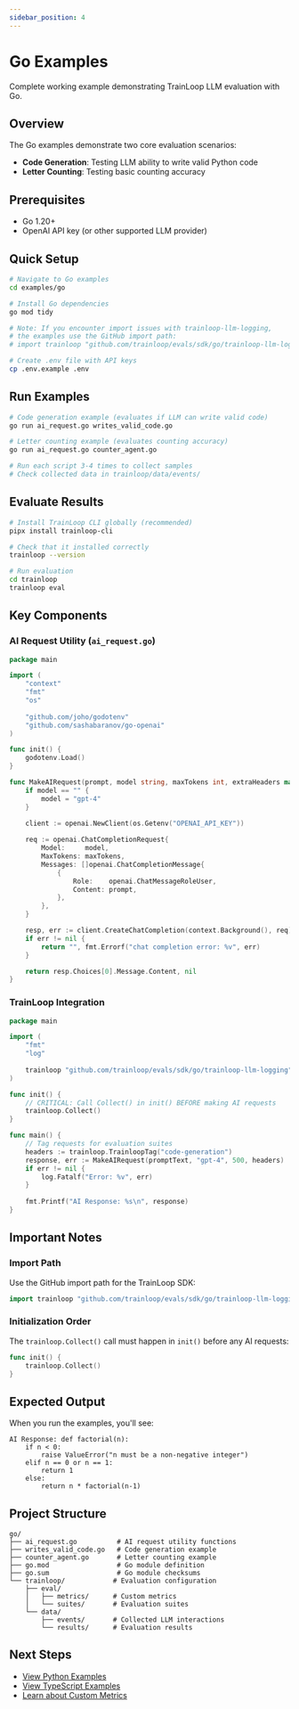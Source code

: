 ```yaml
---
sidebar_position: 4
---
```


# Go Examples

Complete working example demonstrating TrainLoop LLM evaluation with Go.

## Overview

The Go examples demonstrate two core evaluation scenarios:
- **Code Generation**: Testing LLM ability to write valid Python code
- **Letter Counting**: Testing basic counting accuracy

## Prerequisites

- Go 1.20+
- OpenAI API key (or other supported LLM provider)

## Quick Setup

```bash
# Navigate to Go examples
cd examples/go

# Install Go dependencies
go mod tidy

# Note: If you encounter import issues with trainloop-llm-logging,
# the examples use the GitHub import path:
# import trainloop "github.com/trainloop/evals/sdk/go/trainloop-llm-logging"

# Create .env file with API keys
cp .env.example .env
```

## Run Examples

```bash
# Code generation example (evaluates if LLM can write valid code)
go run ai_request.go writes_valid_code.go

# Letter counting example (evaluates counting accuracy)  
go run ai_request.go counter_agent.go

# Run each script 3-4 times to collect samples
# Check collected data in trainloop/data/events/
```

## Evaluate Results

```bash
# Install TrainLoop CLI globally (recommended)
pipx install trainloop-cli

# Check that it installed correctly
trainloop --version

# Run evaluation
cd trainloop
trainloop eval
```

## Key Components

### AI Request Utility (`ai_request.go`)

```go
package main

import (
    "context"
    "fmt"
    "os"
    
    "github.com/joho/godotenv"
    "github.com/sashabaranov/go-openai"
)

func init() {
    godotenv.Load()
}

func MakeAIRequest(prompt, model string, maxTokens int, extraHeaders map[string]string) (string, error) {
    if model == "" {
        model = "gpt-4"
    }

    client := openai.NewClient(os.Getenv("OPENAI_API_KEY"))
    
    req := openai.ChatCompletionRequest{
        Model:     model,
        MaxTokens: maxTokens,
        Messages: []openai.ChatCompletionMessage{
            {
                Role:    openai.ChatMessageRoleUser,
                Content: prompt,
            },
        },
    }

    resp, err := client.CreateChatCompletion(context.Background(), req)
    if err != nil {
        return "", fmt.Errorf("chat completion error: %v", err)
    }

    return resp.Choices[0].Message.Content, nil
}
```

### TrainLoop Integration

```go
package main

import (
    "fmt"
    "log"
    
    trainloop "github.com/trainloop/evals/sdk/go/trainloop-llm-logging"
)

func init() {
    // CRITICAL: Call Collect() in init() BEFORE making AI requests
    trainloop.Collect()
}

func main() {
    // Tag requests for evaluation suites
    headers := trainloop.TrainloopTag("code-generation")
    response, err := MakeAIRequest(promptText, "gpt-4", 500, headers)
    if err != nil {
        log.Fatalf("Error: %v", err)
    }
    
    fmt.Printf("AI Response: %s\n", response)
}
```

## Important Notes

### Import Path

Use the GitHub import path for the TrainLoop SDK:

```go
import trainloop "github.com/trainloop/evals/sdk/go/trainloop-llm-logging"
```

### Initialization Order

The `trainloop.Collect()` call must happen in `init()` before any AI requests:

```go
func init() {
    trainloop.Collect()
}
```

## Expected Output

When you run the examples, you'll see:

```
AI Response: def factorial(n):
    if n < 0:
        raise ValueError("n must be a non-negative integer")
    elif n == 0 or n == 1:
        return 1
    else:
        return n * factorial(n-1)
```

## Project Structure

```
go/
├── ai_request.go          # AI request utility functions
├── writes_valid_code.go   # Code generation example
├── counter_agent.go       # Letter counting example
├── go.mod                 # Go module definition
├── go.sum                 # Go module checksums
└── trainloop/            # Evaluation configuration
    ├── eval/
    │   ├── metrics/      # Custom metrics
    │   └── suites/       # Evaluation suites
    └── data/
        ├── events/       # Collected LLM interactions
        └── results/      # Evaluation results
```

## Next Steps

- [View Python Examples](python-examples.md)
- [View TypeScript Examples](typescript-examples.md)
- [Learn about Custom Metrics](../tutorials/advanced-metrics.md)
